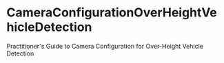 # CameraConfigurationOverHeightVehicleDetection
Practitioner's Guide to Camera Configuration for Over-Height Vehicle Detection

